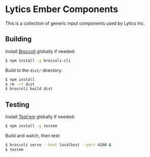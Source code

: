 # Lytics Ember Components

This is a collection of generic input components used by Lytics Inc.

## Building

Install [Broccoli](https://github.com/joliss/broccoli) globally if needed:

```sh
$ npm install -g broccoli-cli
```

Build to the `dist/` directory:

```sh
$ npm install
$ rm -rf dist
$ broccoli build dist
```

## Testing

Install [Test'em](https://github.com/airportyh/testem) globally if needed:

```sh
$ npm install -g testem
```

Build and watch, then test:

```sh
$ broccoli serve --host localhost --port 4200 &
$ testem
```
